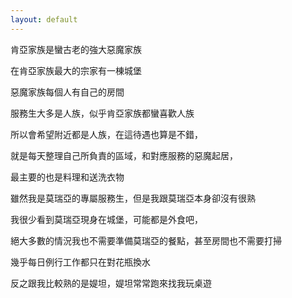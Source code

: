 ```yaml
---
layout: default
---
```


肯亞家族是蠻古老的強大惡魔家族  

在肯亞家族最大的宗家有一棟城堡  

惡魔家族每個人有自己的房間  

服務生大多是人族，似乎肯亞家族都蠻喜歡人族  

所以會希望附近都是人族，在這待遇也算是不錯，  

就是每天整理自己所負責的區域，和對應服務的惡魔起居，  

最主要的也是料理和送洗衣物  

雖然我是莫瑞亞的專屬服務生，但是我跟莫瑞亞本身卻沒有很熟  

我很少看到莫瑞亞現身在城堡，可能都是外食吧，  

絕大多數的情況我也不需要準備莫瑞亞的餐點，甚至房間也不需要打掃  

幾乎每日例行工作都只在對花瓶換水  

反之跟我比較熟的是媞坦，媞坦常常跑來找我玩桌遊
